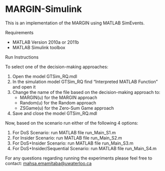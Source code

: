 # MARGIN-Simulink

This is an implementation of the MARGIN using MATLAB SimEvents. 


Requirements 
-	MATLAB Version 2010a or 2011b 
-	MATLAB Simulink toolbox 

Run Instructions 

To select one of the decision-making approaches:
1.	Open the model GTSim_RQ.mdl 
2.	In the simulation model GTSim_RQ find “Interpreted MATLAB Function” and open it 
3.	Change the name of the file based on the decision-making approach to:
     -	MARGIN(u) for the MARGIN approach
     -	Random(u) for the Random approach 
     -	ZSGame(u) for the Zero-Sum Game approach 
4.	Save and close the model GTSim_RQ.mdl

Now, based on the scenario run either of the following 4 options:
1.	For DoS Scenario: run MATLAB file  run_Main_S1.m 
2.	For Insider Scenario: run MATLAB file run_Main_S2.m 
3.	For DoS+Insider Scenario: run MATLAB file  run_Main_S3.m 
4.	For DoS+Insider/Sequential Scenario: run MATLAB file  run_Main_S4.m 


For any questions regarding running the experiments please feel free to contact: mahsa.emamitaba@uwaterloo.ca




